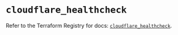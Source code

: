 # `cloudflare_healthcheck`

Refer to the Terraform Registry for docs: [`cloudflare_healthcheck`](https://registry.terraform.io/providers/cloudflare/cloudflare/4.50.0/docs/resources/healthcheck).
